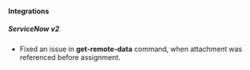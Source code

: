 #### Integrations
##### ServiceNow v2
- Fixed an issue in **get-remote-data** command, when attachment was referenced before assignment.